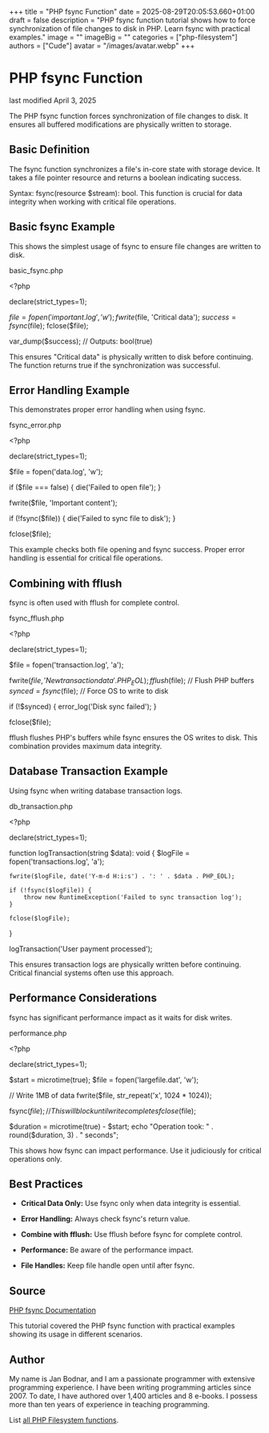 +++
title = "PHP fsync Function"
date = 2025-08-29T20:05:53.660+01:00
draft = false
description = "PHP fsync function tutorial shows how to force synchronization of file changes to disk in PHP. Learn fsync with practical examples."
image = ""
imageBig = ""
categories = ["php-filesystem"]
authors = ["Cude"]
avatar = "/images/avatar.webp"
+++

# PHP fsync Function

last modified April 3, 2025

The PHP fsync function forces synchronization of file changes to
disk. It ensures all buffered modifications are physically written to storage.

## Basic Definition

The fsync function synchronizes a file's in-core state with storage
device. It takes a file pointer resource and returns a boolean indicating success.

Syntax: fsync(resource $stream): bool. This function is crucial for
data integrity when working with critical file operations.

## Basic fsync Example

This shows the simplest usage of fsync to ensure file changes are
written to disk.

basic_fsync.php
  

&lt;?php

declare(strict_types=1);

$file = fopen('important.log', 'w');
fwrite($file, 'Critical data');
$success = fsync($file);
fclose($file);

var_dump($success); // Outputs: bool(true)

This ensures "Critical data" is physically written to disk before continuing. The
function returns true if the synchronization was successful.

## Error Handling Example

This demonstrates proper error handling when using fsync.

fsync_error.php
  

&lt;?php

declare(strict_types=1);

$file = fopen('data.log', 'w');

if ($file === false) {
    die('Failed to open file');
}

fwrite($file, 'Important content');

if (!fsync($file)) {
    die('Failed to sync file to disk');
}

fclose($file);

This example checks both file opening and fsync success. Proper error handling is
essential for critical file operations.

## Combining with fflush

fsync is often used with fflush for complete control.

fsync_fflush.php
  

&lt;?php

declare(strict_types=1);

$file = fopen('transaction.log', 'a');

fwrite($file, 'New transaction data' . PHP_EOL);
fflush($file); // Flush PHP buffers
$synced = fsync($file); // Force OS to write to disk

if (!$synced) {
    error_log('Disk sync failed');
}

fclose($file);

fflush flushes PHP's buffers while fsync ensures the
OS writes to disk. This combination provides maximum data integrity.

## Database Transaction Example

Using fsync when writing database transaction logs.

db_transaction.php
  

&lt;?php

declare(strict_types=1);

function logTransaction(string $data): void {
    $logFile = fopen('transactions.log', 'a');
    
    fwrite($logFile, date('Y-m-d H:i:s') . ': ' . $data . PHP_EOL);
    
    if (!fsync($logFile)) {
        throw new RuntimeException('Failed to sync transaction log');
    }
    
    fclose($logFile);
}

logTransaction('User payment processed');

This ensures transaction logs are physically written before continuing. Critical
financial systems often use this approach.

## Performance Considerations

fsync has significant performance impact as it waits for disk writes.

performance.php
  

&lt;?php

declare(strict_types=1);

$start = microtime(true);
$file = fopen('largefile.dat', 'w');

// Write 1MB of data
fwrite($file, str_repeat('x', 1024 * 1024));

fsync($file); // This will block until write completes
fclose($file);

$duration = microtime(true) - $start;
echo "Operation took: " . round($duration, 3) . " seconds";

This shows how fsync can impact performance. Use it judiciously for
critical operations only.

## Best Practices

- **Critical Data Only:** Use fsync only when data integrity is essential.

- **Error Handling:** Always check fsync's return value.

- **Combine with fflush:** Use fflush before fsync for complete control.

- **Performance:** Be aware of the performance impact.

- **File Handles:** Keep file handle open until after fsync.

## Source

[PHP fsync Documentation](https://www.php.net/manual/en/function.fsync.php)

This tutorial covered the PHP fsync function with practical
examples showing its usage in different scenarios.

## Author

My name is Jan Bodnar, and I am a passionate programmer with extensive
programming experience. I have been writing programming articles since 2007.
To date, I have authored over 1,400 articles and 8 e-books. I possess more
than ten years of experience in teaching programming.

List [all PHP Filesystem functions](/php/#php-fs).